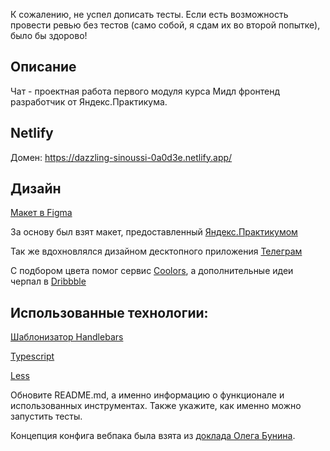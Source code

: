 К сожалению, не успел дописать тесты. Если есть возможность провести ревью без тестов (само собой, я сдам их во второй попытке), было бы здорово!

## Описание

Чат - проектная работа первого модуля курса Мидл фронтенд разработчик от Яндекс.Практикума.


## Netlify

Домен: https://dazzling-sinoussi-0a0d3e.netlify.app/

## Дизайн
[Макет в Figma](https://www.figma.com/file/1T4Vnk73ZWSzdJ2cchxeKd/Messenger)

За основу был взят макет, предоставленный [Яндекс.Практикумом](https://www.figma.com/file/24EUnEHGEDNLdOcxg7ULwV/Chat)

Так же вдохновлялся дизайном десктопного приложения [Телеграм](https://telegram.org/)

С подбором цвета помог сервис [Coolors](https://coolors.co/), а дополнительные идеи черпал в [Dribbble](https://dribbble.com/)

## Использованные технологии:

[Шаблонизатор Handlebars](https://handlebarsjs.com/)

[Typescript](https://www.typescriptlang.org/)

[Less](http://lesscss.org/)

Обновите README.md, а именно информацию о функционале и использованных инструментах. Также укажите, как именно можно запустить тесты.

Концепция конфига вебпака была взята из [доклада Олега Бунина](https://habr.com/ru/company/oleg-bunin/blog/433324/).
